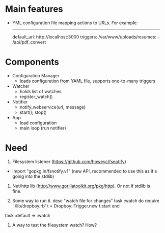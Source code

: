 Main features
==============
- YML configuration file mapping actions to URLs.  For example:

  ---
  default_url: http://localhost:3000
  triggers:
    /var/www/uploads/resumes:
      - /api/pdf_convert



Components
==========
- Configuration Manager
  - loads configuration from YAML file, supports one-to-many triggers
- Watcher
  - holds list of watches
  - register_watch()
- Notifier
  - notify_webservice(url, message)
  - start(); stop()
- App
  - load configuration
  - main loop (run notifier)


Need
====
1. Filesystem listener (https://github.com/howeyc/fsnotify)
  - import "gopkg.in/fsnotify.v1"  (new API, recommended to use this as
    it's going into the stdlib)

1. Net/http lib (http://www.gorillatoolkit.org/pkg/http).  Or not if stdlib is fine.

1. Some way to run it.
desc "watch file for changes"
task :watch do
  require './lib/dropboy.rb'
  t = Dropboy::Trigger.new
  t.start
end

task :default => :watch

1. A way to test the filesystem watch?  How?
